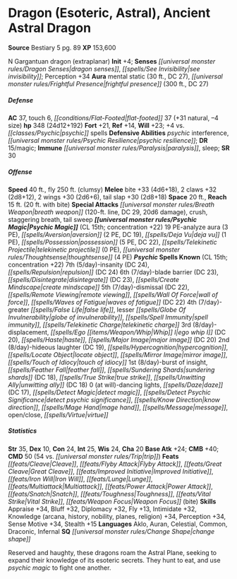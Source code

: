 ﻿---
cssclass: [monsters]
title1: Dragon (Esoteric, Astral), Ancient Astral Dragon
title2: Ancient Astral Dragon
CR: 18
sources:
- name: Bestiary 5
  page: 89
  link: http://paizo.com/products/btpy9g9x?Pathfinder-Roleplaying-Game-Bestiary-5
XP: 153600
alignment: N
size: Gargantuan
type: dragon
subtypes:
- extraplanar
initiative:
  bonus: 4
senses:
  dragon senses: true
  see invisibility: true
auras:
- name: mental static
  radius: 30
  DC: 27
- name: frightful presence
  radius: 300
  DC: 27
AC:
  AC: 37
  touch: 6
  flat_footed: 37
  components:
    natural: 31
    size: -4
HP:
  HP: 348
  long: 24d12+192
saves:
  fort: 21
  ref: 14
  will: 23
  other: +4 vs. psychic spells
defensive_abilities:
- psychic interference
- psychic resilience
DR:
- amount: 15
  weakness: magic
immunities:
- paralysis
- sleep
SR: 30
speeds:
  base: 40
  fly: 250
  fly_maneuverability: clumsy
attacks:
  melee:
  - - text: bite +33 (4d6+18)
      entries:
      - - damage: 4d6+18
      attack: bite
      bonus:
      - 33
    - text: 2 claws +32 (2d8+12)
      entries:
      - - damage: 2d8+12
      count: 2
      attack: claws
      bonus:
      - 32
    - text: 2 wings +30 (2d6+6)
      entries:
      - - damage: 2d6+6
      count: 2
      attack: wings
      bonus:
      - 30
    - text: tail slap +30 (2d8+18)
      entries:
      - - damage: 2d8+18
      attack: tail slap
      bonus:
      - 30
  special:
  - breath weapon (120-ft. line, DC 29, 20d6 damage)
  - crush
  - staggering breath
  - tail sweep
space: 20
reach: 15
reach_other: 20 ft. with bite
psychic_magic:
  entries:
  - name: analyze aura
    PE: 3
  - name: aversion
    PE: 2
    DC: 19
  - name: deja vu
    PE: 1
  - name: possession
    PE: 5
    DC: 22
  - name: telekinetic projectile
    PE: 0
  - name: thoughtsense
    PE: 4
  sources:
  - name: default
    CL: 15
    concentration: 22
  PE: 19
spells:
  entries:
  - name: insanity
    source: Psychic
    level: 7
    DC: 24
  - name: repulsion
    source: Psychic
    level: 7
    DC: 24
  - name: blade barrier
    source: Psychic
    level: 6
    DC: 23
  - name: disintegrate
    source: Psychic
    level: 6
    DC: 23
  - name: create mindscape
    source: Psychic
    level: 6
  - name: dismissal
    source: Psychic
    level: 5
    DC: 22
  - name: remote viewing
    source: Psychic
    level: 5
  - name: wall of force
    source: Psychic
    level: 5
  - name: waves of fatigue
    source: Psychic
    level: 5
    DC: 22
  - name: greater false life
    source: Psychic
    level: 4
  - name: lesser globe of invulnerability
    source: Psychic
    level: 4
  - name: spell immunity
    source: Psychic
    level: 4
  - name: telekinetic charge
    source: Psychic
    level: 4
  - name: displacement
    source: Psychic
    level: 3
  - name: ego whip I
    source: Psychic
    level: 3
    DC: 20
  - name: haste
    source: Psychic
    level: 3
  - name: major image
    source: Psychic
    level: 3
    DC: 20
  - name: hideous laughter
    source: Psychic
    level: 2
    DC: 19
  - name: hypercognition,locate object
    source: Psychic
    level: 2
  - name: mirror image
    source: Psychic
    level: 2
  - name: touch of idiocy
    source: Psychic
    level: 2
  - name: burst of insight
    source: Psychic
    level: 1
  - name: feather fall
    source: Psychic
    level: 1
  - name: sundering shards
    source: Psychic
    level: 1
    DC: 18
  - name: true strike
    source: Psychic
    level: 1
  - name: unwitting ally
    source: Psychic
    level: 1
    DC: 18
  - name: dancing lights
    source: Psychic
    level: 0
  - name: daze
    source: Psychic
    level: 0
    DC: 17
  - name: detect magic
    source: Psychic
    level: 0
  - name: detect psychic significance
    source: Psychic
    level: 0
  - name: know direction
    source: Psychic
    level: 0
  - name: mage hand
    source: Psychic
    level: 0
  - name: message
    source: Psychic
    level: 0
  - name: open/close
    source: Psychic
    level: 0
  - name: virtue
    source: Psychic
    level: 0
  sources:
  - name: Psychic
    type: known
    CL: 15
    concentration: 22
    slots:
      7: 5
      6: 7
      5: 7
      4: 7
      3: 8
      2: 8
      1: 8
      0: at-will
ability_scores:
  STR: 35
  DEX: 10
  CON: 24
  INT: 25
  WIS: 24
  CHA: 20
BAB: 24
CMB: 40
CMD: 50
CMD_other: 54 vs. trip
feats:
- name: Cleave
- name: Flyby Attack
- name: Great Cleave
- name: Improved Initiative
- name: Iron Will
- name: Lunge
- name: Multiattack
- name: Power Attack
- name: Snatch
- name: Toughness
- name: Vital Strike
- name: Weapon Focus (bite)
skills:
  Appraise: 34
  Bluff: 32
  Diplomacy: 32
  Fly: 13
  Intimidate: 32
  Knowledge (arcana): 34
  Knowledge (history): 34
  Knowledge (nobility): 34
  Knowledge (planes): 34
  Knowledge (religion): 34
  Perception: 34
  Sense Motive: 34
  Stealth: 15
languages:
- Aklo
- Auran
- Celestial
- Common
- Draconic
- Infernal
special_qualities:
- change shape
desc_long: Reserved and haughty, these dragons roam the Astral Plane, seeking to expand
  their knowledge of its esoteric secrets. They hunt to eat, and use psychic magic
  to fight one another.

---

# Dragon (Esoteric, Astral), Ancient Astral Dragon

**Source** Bestiary 5 pg. 89
**XP** 153,600

N Gargantuan dragon (extraplanar)
**Init** +4; **Senses** _[[universal monster rules/Dragon Senses|dragon senses]]_, _[[spells/See Invisibility|see invisibility]]_; Perception +34
**Aura** mental static (30 ft., DC 27), _[[universal monster rules/Frightful Presence|frightful presence]]_ (300 ft., DC 27)

##### Defense

**AC** 37, touch 6, _[[conditions/Flat-Footed|flat-footed]]_ 37 (+31 natural, –4 size)
**hp** 348 (24d12+192)
**Fort** +21, **Ref** +14, **Will** +23; +4 vs. _[[classes/Psychic|psychic]]_ spells
**Defensive Abilities** _psychic_ interference, _[[universal monster rules/Psychic Resilience|psychic resilience]]_; **DR** 15/magic; **Immune** _[[universal monster rules/Paralysis|paralysis]]_, sleep; **SR** 30

##### Offense
**Speed** 40 ft., fly 250 ft. (clumsy)
**Melee** bite +33 (4d6+18), 2 claws +32 (2d8+12), 2 wings +30 (2d6+6), tail slap +30 (2d8+18)
**Space** 20 ft., **Reach** 15 ft. (20 ft. with bite)
**Special Attacks** _[[universal monster rules/Breath Weapon|breath weapon]]_ (120-ft. line, DC 29, 20d6 damage), crush, staggering breath, tail sweep
**_[[universal monster rules/Psychic Magic|Psychic Magic]]_** (CL 15th; concentration +22)
19 PE-analyze aura (3 PE), _[[spells/Aversion|aversion]]_ (2 PE, DC 19), _[[spells/Deja Vu|deja vu]]_ (1 PE), _[[spells/Possession|possession]]_ (5 PE, DC 22), _[[spells/Telekinetic Projectile|telekinetic projectile]]_ (0 PE), _[[universal monster rules/Thoughtsense|thoughtsense]]_ (4 PE)
 **_Psychic_ Spells Known** (CL 15th; concentration +22)
7th (5/day)-insanity (DC 24), _[[spells/Repulsion|repulsion]]_ (DC 24)
6th (7/day)-blade barrier (DC 23), _[[spells/Disintegrate|disintegrate]]_ (DC 23), _[[spells/Create Mindscape|create mindscape]]_
5th (7/day)-dismissal (DC 22), _[[spells/Remote Viewing|remote viewing]]_, _[[spells/Wall Of Force|wall of force]]_, _[[spells/Waves of Fatigue|waves of fatigue]]_ (DC 22)
4th (7/day)-greater _[[spells/False Life|false life]]_, lesser _[[spells/Globe Of Invulnerability|globe of invulnerability]]_, _[[spells/Spell Immunity|spell immunity]]_, _[[spells/Telekinetic Charge|telekinetic charge]]_
3rd (8/day)-displacement, _[[spells/Ego _[[items/Weapon/Whip|Whip]]_ I|ego _whip_ I]]_ (DC 20), _[[spells/Haste|haste]]_, _[[spells/Major Image|major image]]_ (DC 20)
2nd (8/day)-hideous laughter (DC 19), _[[spells/Hypercognition|hypercognition]]_,_[[spells/Locate Object|locate object]]_, _[[spells/Mirror Image|mirror image]]_, _[[spells/Touch of Idiocy|touch of idiocy]]_
1st (8/day)-burst of insight, _[[spells/Feather Fall|feather fall]]_, _[[spells/Sundering Shards|sundering shards]]_ (DC 18), _[[spells/True Strike|true strike]]_, _[[spells/Unwitting Ally|unwitting ally]]_ (DC 18)
0 (at will)-dancing lights, _[[spells/Daze|daze]]_ (DC 17), _[[spells/Detect Magic|detect magic]]_, _[[spells/Detect _Psychic_ Significance|detect _psychic_ significance]]_, _[[spells/Know Direction|know direction]]_, _[[spells/Mage Hand|mage hand]]_, _[[spells/Message|message]]_, open/close, _[[spells/Virtue|virtue]]_

##### Statistics
**Str** 35, **Dex** 10, **Con** 24, **Int** 25, **Wis** 24, **Cha** 20
**Base Atk** +24; **CMB** +40; **CMD** 50 (54 vs. _[[universal monster rules/Trip|trip]]_)
**Feats** _[[feats/Cleave|Cleave]]_, _[[feats/Flyby Attack|Flyby Attack]]_, _[[feats/Great Cleave|Great Cleave]]_, _[[feats/Improved Initiative|Improved Initiative]]_, _[[feats/Iron Will|Iron Will]]_, _[[feats/Lunge|Lunge]]_, _[[feats/Multiattack|Multiattack]]_, _[[feats/Power Attack|Power Attack]]_, _[[feats/Snatch|Snatch]]_, _[[feats/Toughness|Toughness]]_, _[[feats/Vital Strike|Vital Strike]]_, _[[feats/Weapon Focus|Weapon Focus]]_ (bite)
**Skills** Appraise +34, Bluff +32, Diplomacy +32, Fly +13, Intimidate +32, Knowledge (arcana, history, nobility, planes, religion) +34, Perception +34, Sense Motive +34, Stealth +15
**Languages** Aklo, Auran, Celestial, Common, Draconic, Infernal
**SQ** _[[universal monster rules/Change Shape|change shape]]_

Reserved and haughty, these dragons roam the Astral Plane, seeking to expand their knowledge of its esoteric secrets. They hunt to eat, and use _psychic magic_ to fight one another.